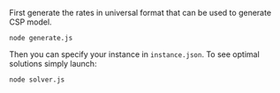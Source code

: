First generate the rates in universal format that can be used to generate CSP model.

`node generate.js`

Then you can specify your instance in `instance.json`. To see optimal solutions simply launch:

`node solver.js`
